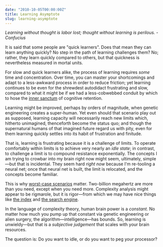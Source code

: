 ```yaml
---
date: "2010-10-05T00:00:00Z"
title: Learning Asymptote
slug: learning-asymptote
---
```


_Learning without thought is labor lost; thought without learning is perilous._
_- Confucius_

It is said that some people are "quick learners". Does that mean they can learn anything quickly? No step in the path of learning challenges them? No; rather, they learn quickly compared to others, but that quickness is nevertheless measured in mortal units.

For slow and quick learners alike, the process of learning requires _some_ time and concentration. Over time, you can master your shortcomings and adapt to a less-awkward process in order to reduce friction; yet learning continues to be even for the shrewdest autodidact frustrating and slow, compared to what it might be if we had a less-cobwebbed conduit by which to hose the [inner sanctum](http://en.wikipedia.org/wiki/Hippocampus) of cognitive retention.

Learning might be improved, perhaps by orders of magnitude, when genetic engineering creates a super-human. Yet even should that scenario play out as supposed, learning capacity will necessarily reach new limits which, hitherto unimagined, thenceforth become the status quo; and though the supernatural humans of that imagined future regard us with pity, even for them learning quickly settles into its habit of frustration and finitude.

That is, learning is frustrating because it is a challenge of limits. To operate comfortably within limits is to achieve very nearly an _idle state_; in contrast, to challenge a limit is to compound resistance exponentially. The concepts I am trying to crowbar into my brain right now might seem, ultimately, simple—but that is incidental. They seem hard _right now_ because I'm re-tooling a neural net; once that neural net is built, the limit is relocated, and the concepts become familiar.

This is why [worst-case scenarios](http://en.wikipedia.org/wiki/Computational_complexity_theory) matter. Two-billion megahertz are more than you need, except when you need more. Complexity analysis might appear to be rigmarole, but it is rigor—from which we may have nice things like [the index](http://en.wikipedia.org/wiki/Hash_function) and [the search engine](http://www.google.com/).

In the language of complexity theory, human brain power is a _constant._ No matter how much you pump up that constant via genetic engineering or alien surgery, the algorithm—intelligence—has bounds. So, learning is unwieldy—but that is a _subjective judgement_ that scales with your brain resources.

The question is: Do you want to idle, or do you want to peg your processor?
